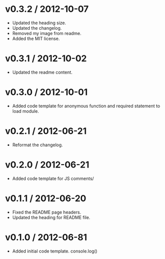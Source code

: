 
v0.3.2 / 2012-10-07 
==================

  * Updated the heading size.
  * Updated the changelog.
  * Removed my image from readme.
  * Added the MIT license.

v0.3.1 / 2012-10-02 
==================

  * Updated the readme content.

v0.3.0 / 2012-10-01 
==================

  * Added code template for anonymous function and required statement to load module.

v0.2.1 / 2012-06-21
==================

  * Reformat the changelog.

v0.2.0 / 2012-06-21
==================

  * Added code template for JS comments/

v0.1.1 / 2012-06-20
==================

  * Fixed the README page headers.
  * Updated the heading for README file.

v0.1.0 / 2012-06-81
==================
  
  * Added initial code template. console.log()
